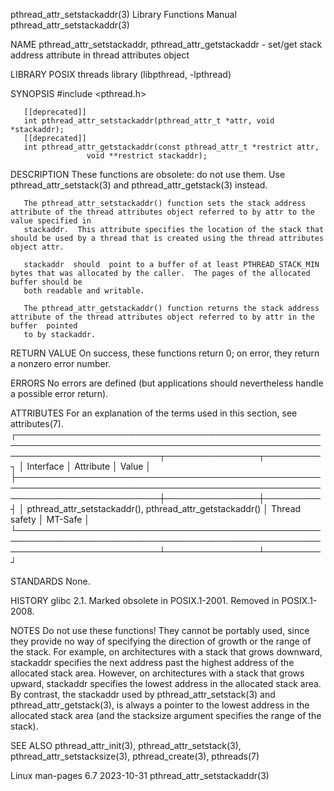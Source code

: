 pthread_attr_setstackaddr(3)					   Library Functions Manual					  pthread_attr_setstackaddr(3)

NAME
       pthread_attr_setstackaddr, pthread_attr_getstackaddr - set/get stack address attribute in thread attributes object

LIBRARY
       POSIX threads library (libpthread, -lpthread)

SYNOPSIS
       #include <pthread.h>

       [[deprecated]]
       int pthread_attr_setstackaddr(pthread_attr_t *attr, void *stackaddr);
       [[deprecated]]
       int pthread_attr_getstackaddr(const pthread_attr_t *restrict attr,
				     void **restrict stackaddr);

DESCRIPTION
       These functions are obsolete: do not use them.  Use pthread_attr_setstack(3) and pthread_attr_getstack(3) instead.

       The pthread_attr_setstackaddr() function sets the stack address attribute of the thread attributes object referred to by attr to the value specified in
       stackaddr.  This attribute specifies the location of the stack that should be used by a thread that is created using the thread attributes object attr.

       stackaddr  should  point to a buffer of at least PTHREAD_STACK_MIN bytes that was allocated by the caller.  The pages of the allocated buffer should be
       both readable and writable.

       The pthread_attr_getstackaddr() function returns the stack address attribute of the thread attributes object referred to by attr in the buffer  pointed
       to by stackaddr.

RETURN VALUE
       On success, these functions return 0; on error, they return a nonzero error number.

ERRORS
       No errors are defined (but applications should nevertheless handle a possible error return).

ATTRIBUTES
       For an explanation of the terms used in this section, see attributes(7).
       ┌───────────────────────────────────────────────────────────────────────────────────────────────────────────────────────────┬───────────────┬─────────┐
       │ Interface														   │ Attribute	   │ Value   │
       ├───────────────────────────────────────────────────────────────────────────────────────────────────────────────────────────┼───────────────┼─────────┤
       │ pthread_attr_setstackaddr(), pthread_attr_getstackaddr()								   │ Thread safety │ MT-Safe │
       └───────────────────────────────────────────────────────────────────────────────────────────────────────────────────────────┴───────────────┴─────────┘

STANDARDS
       None.

HISTORY
       glibc 2.1.  Marked obsolete in POSIX.1-2001.  Removed in POSIX.1-2008.

NOTES
       Do  not	use these functions!  They cannot be portably used, since they provide no way of specifying the direction of growth or the range of the stack.
       For example, on architectures with a stack that grows downward, stackaddr specifies the next address past the highest address of	 the  allocated	 stack
       area.   However, on architectures with a stack that grows upward, stackaddr specifies the lowest address in the allocated stack area.  By contrast, the
       stackaddr used by pthread_attr_setstack(3) and pthread_attr_getstack(3), is always a pointer to the lowest address in the allocated stack area (and the
       stacksize argument specifies the range of the stack).

SEE ALSO
       pthread_attr_init(3), pthread_attr_setstack(3), pthread_attr_setstacksize(3), pthread_create(3), pthreads(7)

Linux man-pages 6.7							  2023-10-31						  pthread_attr_setstackaddr(3)
